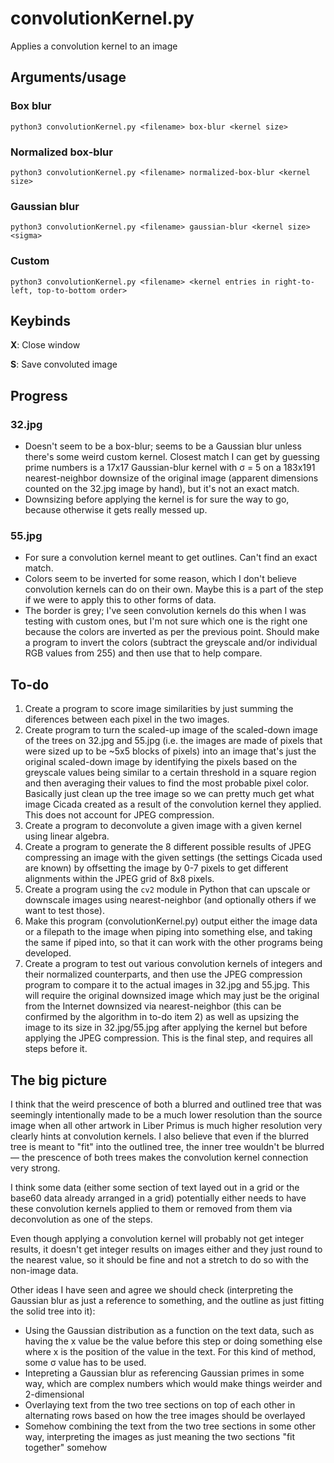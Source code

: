 # convolutionKernel.py

Applies a convolution kernel to an image

## Arguments/usage

### Box blur

`python3 convolutionKernel.py <filename> box-blur <kernel size>`

### Normalized box-blur

`python3 convolutionKernel.py <filename> normalized-box-blur <kernel size>`

### Gaussian blur

`python3 convolutionKernel.py <filename> gaussian-blur <kernel size> <sigma>`

### Custom

`python3 convolutionKernel.py <filename> <kernel entries in right-to-left, top-to-bottom order>`

## Keybinds

**X**: Close window

**S**: Save convoluted image

## Progress

### 32.jpg

* Doesn't seem to be a box-blur; seems to be a Gaussian blur unless there's some weird custom kernel. Closest match I can get by guessing prime numbers is a 17x17 Gaussian-blur kernel with σ = 5 on a 183x191 nearest-neighbor downsize of the original image (apparent dimensions counted on the 32.jpg image by hand), but it's not an exact match.
* Downsizing before applying the kernel is for sure the way to go, because otherwise it gets really messed up.

### 55.jpg

* For sure a convolution kernel meant to get outlines. Can't find an exact match.
* Colors seem to be inverted for some reason, which I don't believe convolution kernels can do on their own. Maybe this is a part of the step if we were to apply this to other forms of data.
* The border is grey; I've seen convolution kernels do this when I was testing with custom ones, but I'm not sure which one is the right one because the colors are inverted as per the previous point. Should make a program to invert the colors (subtract the greyscale and/or individual RGB values from 255) and then use that to help compare.

## To-do

1. Create a program to score image similarities by just summing the diferences between each pixel in the two images.
2. Create program to turn the scaled-up image of the scaled-down image of the trees on 32.jpg and 55.jpg (i.e. the images are made of pixels that were sized up to be ~5x5 blocks of pixels) into an image that's just the original scaled-down image by identifying the pixels based on the greyscale values being similar to a certain threshold in a square region and then averaging their values to find the most probable pixel color. Basically just clean up the tree image so we can pretty much get what image Cicada created as a result of the convolution kernel they applied. This does not account for JPEG compression.
3. Create a program to deconvolute a given image with a given kernel using linear algebra.
4. Create a program to generate the 8 different possible results of JPEG compressing an image with the given settings (the settings Cicada used are known) by offsetting the image by 0-7 pixels to get different alignments within the JPEG grid of 8x8 pixels.
5. Create a program using the `cv2` module in Python that can upscale or downscale images using nearest-neighbor (and optionally others if we want to test those).
6. Make this program (convolutionKernel.py) output either the image data or a filepath to the image when piping into something else, and taking the same if piped into, so that it can work with the other programs being developed.
7. Create a program to test out various convolution kernels of integers and their normalized counterparts, and then use the JPEG compression program to compare it to the actual images in 32.jpg and 55.jpg. This will require the original downsized image which may just be the original from the Internet downsized via nearest-neighbor (this can be confirmed by the algorithm in to-do item 2) as well as upsizing the image to its size in 32.jpg/55.jpg after applying the kernel but before applying the JPEG compression. This is the final step, and requires all steps before it.

## The big picture

I think that the weird prescence of both a blurred and outlined tree that was seemingly intentionally made to be a much lower resolution than the source image when all other artwork in Liber Primus is much higher resolution very clearly hints at convolution kernels. I also believe that even if the blurred tree is meant to "fit" into the outlined tree, the inner tree wouldn't be blurred— the prescence of both trees makes the convolution kernel connection very strong.

I think some data (either some section of text layed out in a grid or the base60 data already arranged in a grid) potentially either needs to have these convolution kernels applied to them or removed from them via deconvolution as one of the steps.

Even though applying a convolution kernel will probably not get integer results, it doesn't get integer results on images either and they just round to the nearest value, so it should be fine and not a stretch to do so with the non-image data.

Other ideas I have seen and agree we should check (interpreting the Gaussian blur as just a reference to something, and the outline as just fitting the solid tree into it):
* Using the Gaussian distribution as a function on the text data, such as having the x value be the value before this step or doing something else where x is the position of the value in the text. For this kind of method, some σ value has to be used.
* Intepreting a Gaussian blur as referencing Gaussian primes in some way, which are complex numbers which would make things weirder and 2-dimensional
* Overlaying text from the two tree sections on top of each other in alternating rows based on how the tree images should be overlayed
* Somehow combining the text from the two tree sections in some other way, interpreting the images as just meaning the two sections "fit together" somehow
